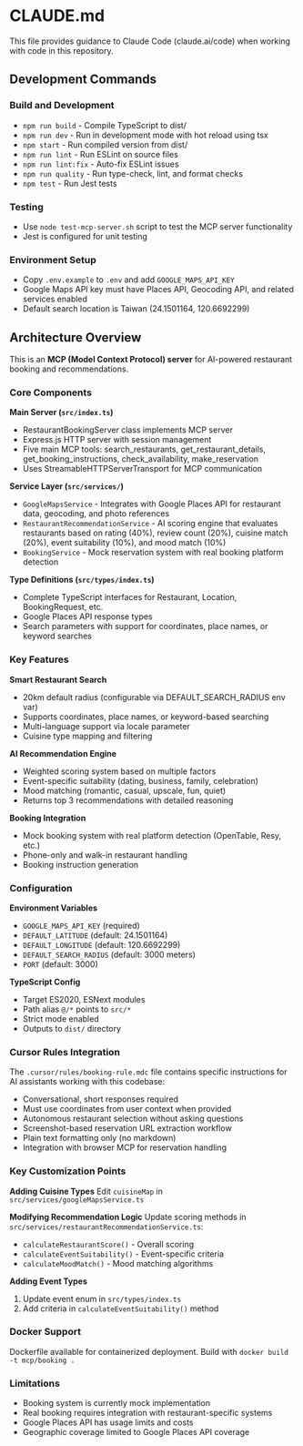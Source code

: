 # CLAUDE.md

This file provides guidance to Claude Code (claude.ai/code) when working with code in this repository.

## Development Commands

### Build and Development
- `npm run build` - Compile TypeScript to dist/
- `npm run dev` - Run in development mode with hot reload using tsx
- `npm start` - Run compiled version from dist/
- `npm run lint` - Run ESLint on source files
- `npm run lint:fix` - Auto-fix ESLint issues
- `npm run quality` - Run type-check, lint, and format checks
- `npm test` - Run Jest tests

### Testing
- Use `node test-mcp-server.sh` script to test the MCP server functionality
- Jest is configured for unit testing

### Environment Setup
- Copy `.env.example` to `.env` and add `GOOGLE_MAPS_API_KEY`
- Google Maps API key must have Places API, Geocoding API, and related services enabled
- Default search location is Taiwan (24.1501164, 120.6692299)

## Architecture Overview

This is an **MCP (Model Context Protocol) server** for AI-powered restaurant booking and recommendations.

### Core Components

**Main Server (`src/index.ts`)**
- RestaurantBookingServer class implements MCP server
- Express.js HTTP server with session management
- Five main MCP tools: search_restaurants, get_restaurant_details, get_booking_instructions, check_availability, make_reservation
- Uses StreamableHTTPServerTransport for MCP communication

**Service Layer (`src/services/`)**
- `GoogleMapsService` - Integrates with Google Places API for restaurant data, geocoding, and photo references
- `RestaurantRecommendationService` - AI scoring engine that evaluates restaurants based on rating (40%), review count (20%), cuisine match (20%), event suitability (10%), and mood match (10%)
- `BookingService` - Mock reservation system with real booking platform detection

**Type Definitions (`src/types/index.ts`)**
- Complete TypeScript interfaces for Restaurant, Location, BookingRequest, etc.
- Google Places API response types
- Search parameters with support for coordinates, place names, or keyword searches

### Key Features

**Smart Restaurant Search**
- 20km default radius (configurable via DEFAULT_SEARCH_RADIUS env var)
- Supports coordinates, place names, or keyword-based searching
- Multi-language support via locale parameter
- Cuisine type mapping and filtering

**AI Recommendation Engine**
- Weighted scoring system based on multiple factors
- Event-specific suitability (dating, business, family, celebration)
- Mood matching (romantic, casual, upscale, fun, quiet)
- Returns top 3 recommendations with detailed reasoning

**Booking Integration**
- Mock booking system with real platform detection (OpenTable, Resy, etc.)
- Phone-only and walk-in restaurant handling
- Booking instruction generation

### Configuration

**Environment Variables**
- `GOOGLE_MAPS_API_KEY` (required)
- `DEFAULT_LATITUDE` (default: 24.1501164)
- `DEFAULT_LONGITUDE` (default: 120.6692299)
- `DEFAULT_SEARCH_RADIUS` (default: 3000 meters)
- `PORT` (default: 3000)

**TypeScript Config**
- Target ES2020, ESNext modules
- Path alias `@/*` points to `src/*`
- Strict mode enabled
- Outputs to `dist/` directory

### Cursor Rules Integration

The `.cursor/rules/booking-rule.mdc` file contains specific instructions for AI assistants working with this codebase:
- Conversational, short responses required
- Must use coordinates from user context when provided
- Autonomous restaurant selection without asking questions
- Screenshot-based reservation URL extraction workflow
- Plain text formatting only (no markdown)
- Integration with browser MCP for reservation handling

### Key Customization Points

**Adding Cuisine Types**
Edit `cuisineMap` in `src/services/googleMapsService.ts`

**Modifying Recommendation Logic**
Update scoring methods in `src/services/restaurantRecommendationService.ts`:
- `calculateRestaurantScore()` - Overall scoring
- `calculateEventSuitability()` - Event-specific criteria  
- `calculateMoodMatch()` - Mood matching algorithms

**Adding Event Types**
1. Update event enum in `src/types/index.ts`
2. Add criteria in `calculateEventSuitability()` method

### Docker Support

Dockerfile available for containerized deployment. Build with `docker build -t mcp/booking .`

### Limitations

- Booking system is currently mock implementation
- Real booking requires integration with restaurant-specific systems
- Google Places API has usage limits and costs
- Geographic coverage limited to Google Places API coverage